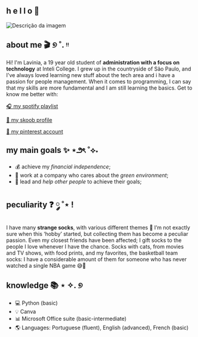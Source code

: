 ## h e l l o 💌
![Descrição da imagem](https://i.pinimg.com/736x/2f/a2/af/2fa2af7c4c093b050e585483f9156cc4.jpg)



## about me 🎬 ୭ ˚. ᵎᵎ
Hi! I'm Lavinia, a 19 year old student of **administration with a focus on technology** at Inteli College. I grew up in the countryside of São Paulo, and I've always loved learning new stuff about the tech area and i have a passion for people management. When it comes to programming, I can say that my skills are more fundamental and I am still learning the basics. Get to know me better with:

[🎧 my spotify playlist](https://open.spotify.com/playlist/61zXbw0Ut9Aoy9ub6zNWD0)

[📖 my skoob profile](https://www.skoob.com.br/usuario/7626780) 

[📌 my pinterest account](https://pin.it/l6yqcHNs9)


## my main goals ✨ ⋆౨ৎ ˚⟡˖
- 💰 achieve my *financial independence*;
- 🌱 work at a company who cares about the *green environment*;
- 🌟 lead and *help other people* to achieve their goals;

## peculiarity ❓ ༘ ˚⋆ !
I have many **strange socks**, with various different themes 🧦 I’m not exactly sure when this ‘hobby’ started, but collecting them has become a peculiar passion. Even my closest friends have been affected; I gift socks to the people I love whenever I have the chance. Socks with cats, from movies and TV shows, with food prints, and my favorites, the basketball team socks: I have a considerable amount of them for someone who has never watched a single NBA game 😅🏀

## knowledge 📚 ⋆ ✧. ୭  
- 💻 Python (basic)
- 💡 Canva
- 📊 Microsoft Office suite (basic-intermediate)
- 🌎 Languages: Portuguese (fluent), English (advanced), French (basic)







